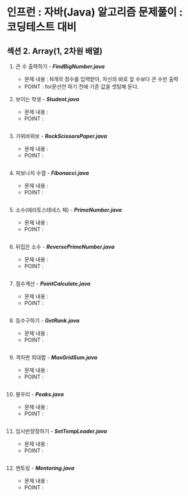 # 인프런 : 자바(Java) 알고리즘 문제풀이 : 코딩테스트 대비
## 섹션 2. Array(1, 2차원 배열)

1. 큰 수 출력하기 - ***FindBigNumber.java***
    - 문제 내용 : N개의 정수를 입력받아, 자신의 바로 앞 수보다 큰 수만 출력
    - POINT : for문선언 하기 전에 기준 값을 셋팅해 둔다.
 
2. 보이는 학생 - ***Student.java***
    - 문제 내용 : 
    - POINT : 
    ```java 

    ```
 
3. 가위바위보 - ***RockScissorsPaper.java***
    - 문제 내용 : 
    - POINT : 
    ```java 

    ```
 
4. 피보나치 수열 - ***Fibonacci.java***
    - 문제 내용 : 
    - POINT : 
    ```java 

    ```
 
5. 소수(에라토스테네스 체) - ***PrimeNumber.java***
    - 문제 내용 : 
    - POINT : 
    ```java 

    ```
 
6. 뒤집은 소수 - ***ReversePrimeNumber.java***
    - 문제 내용 : 
    - POINT : 
    ```java 

    ```
 
7. 점수계산 - ***PointCalculate.java***
    - 문제 내용 : 
    - POINT : 
    ```java 

    ```
 
8. 등수구하기 - ***GetRank.java***
    - 문제 내용 : 
    - POINT : 
    ```java 

    ```
 
9. 격자판 최대합 - ***MaxGridSum.java***
    - 문제 내용 : 
    - POINT : 
    ```java 

    ```
 
10. 봉우리 - ***Peaks.java***
    - 문제 내용 : 
    - POINT : 
    ```java 

    ```
 
11. 임시반장정하기 - ***SetTempLeader.java***
    - 문제 내용 : 
    - POINT : 
    ```java 

    ```
 
12. 멘토링 - ***Mentoring.java***
    - 문제 내용 : 
    - POINT : 
    ```java 

    ```
 